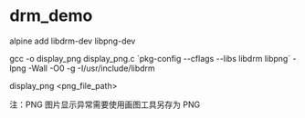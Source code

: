 # drm_demo
alpine add libdrm-dev libpng-dev

gcc -o display_png display_png.c \`pkg-config --cflags --libs libdrm libpng\` -lpng -Wall -O0 -g -I/usr/include/libdrm

display_png <card0> <png_file_path>

注：PNG 图片显示异常需要使用画图工具另存为 PNG
